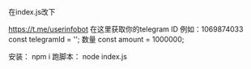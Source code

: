 在index.js改下

https://t.me/userinfobot 在这里获取你的telegram ID 例如：1069874033
const telegramId = '';
数量
const amount = 1000000;

安装：
npm i
跑脚本：
node index.js
